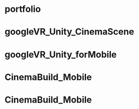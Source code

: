 # portfolio
# googleVR_Unity_CinemaScene
# googleVR_Unity_forMobile
# CinemaBuild_Mobile
# CinemaBuild_Mobile
